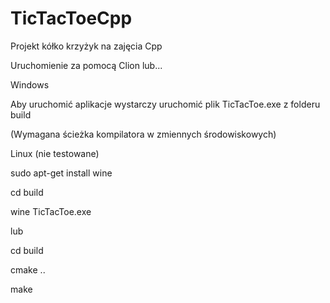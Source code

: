 # TicTacToeCpp

Projekt kółko krzyżyk na zajęcia Cpp

Uruchomienie za pomocą Clion lub...

Windows

Aby uruchomić aplikacje wystarczy uruchomić plik TicTacToe.exe z folderu build

(Wymagana ścieżka kompilatora w zmiennych środowiskowych)


Linux (nie testowane)

sudo apt-get install wine

cd build

wine TicTacToe.exe


lub 


cd build

cmake ..

make

